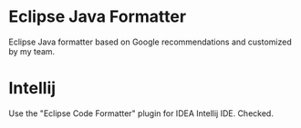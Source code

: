 # Eclipse Java Formatter

Eclipse Java formatter based on Google recommendations and customized by my team.

# Intellij

Use the "Eclipse Code Formatter" plugin for IDEA Intellij IDE. Checked.